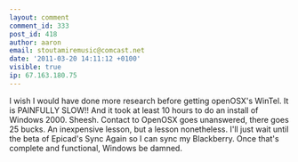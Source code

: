 ```yaml
---
layout: comment
comment_id: 333
post_id: 418
author: aaron
email: stoutamiremusic@comcast.net
date: '2011-03-20 14:11:12 +0100'
visible: true
ip: 67.163.180.75
---
```

I wish I would have done more research before getting openOSX's WinTel. It is PAINFULLY SLOW!! And it took at least 10 hours to do an install of Windows 2000. Sheesh. Contact to OpenOSX goes unanswered, there goes 25 bucks. An inexpensive lesson, but a lesson nonetheless. I'll just wait until the beta of Epicad's Sync Again so I can sync my Blackberry. Once that's complete and functional, Windows be damned.
